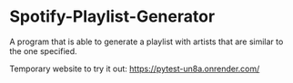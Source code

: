 # Spotify-Playlist-Generator
A program that is able to generate a playlist with artists that are similar to the one specified. 

Temporary website to try it out: https://pytest-un8a.onrender.com/
